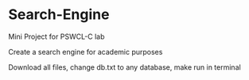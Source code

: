# Search-Engine

Mini Project for PSWCL-C lab

Create a search engine for academic purposes

Download all files, change db.txt to any database, make run in terminal
